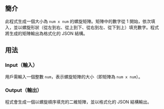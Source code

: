 ## 簡介  
此程式生成一個大小為 `num x num` 的螺旋矩陣。矩陣中的數字從 1 開始，依次填入，並以螺旋形狀（從左到右、從上到下、從右到左、從下到上）填充數字。程式將生成的矩陣輸出為格式化的 JSON 結構。
## 用法  
### **Input（輸入）**  
用戶需輸入一個整數 `num`，表示螺旋矩陣的大小（即矩陣為 `num x num`）。
### **Output（輸出）**  
程式會生成一個以螺旋順序填充的二維矩陣，並以格式化的 JSON 結構輸出。
